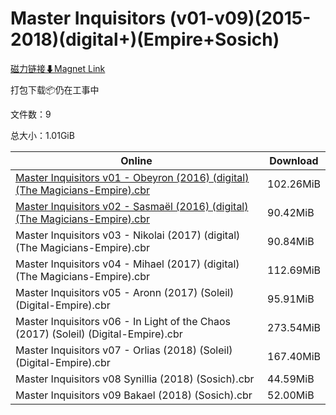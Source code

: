 # Master Inquisitors (v01-v09)(2015-2018)(digital+)(Empire+Sosich)

[磁力链接⬇Magnet Link](magnet:?xt=urn:btih:c9a4ff5fd8cd7970007b5a22944ce4d32797c075&dn=Master%20Inquisitors%20%28v01-v09%29%282015-2018%29%28digital%2B%29%28Empire%2BSosich%29)

打包下载📦仍在工事中

文件数：9

总大小：1.01GiB

Online | Download
--- | ---
[Master Inquisitors v01 - Obeyron (2016) (digital) (The Magicians-Empire).cbr](https://github.com/alicewish/markdown/blob/master/comic/Master-Inquisitors-v01-Obeyron-2016-digital-Magicians-Empire-cbr.md) | 102.26MiB
[Master Inquisitors v02 - Sasmaël (2016) (digital) (The Magicians-Empire).cbr](https://github.com/alicewish/markdown/blob/master/comic/Master-Inquisitors-v02-Sasmaël-2016-digital-Magicians-Empire-cbr.md) | 90.42MiB
Master Inquisitors v03 - Nikolai (2017) (digital) (The Magicians-Empire).cbr | 90.84MiB
Master Inquisitors v04 - Mihael (2017) (digital) (The Magicians-Empire).cbr | 112.69MiB
Master Inquisitors v05 - Aronn (2017) (Soleil) (Digital-Empire).cbr | 95.91MiB
Master Inquisitors v06 - In Light of the Chaos (2017) (Soleil) (Digital-Empire).cbr | 273.54MiB
Master Inquisitors v07 - Orlias (2018) (Soleil) (Digital-Empire).cbr | 167.40MiB
Master Inquisitors v08 Synillia (2018) (Sosich).cbr | 44.59MiB
Master Inquisitors v09 Bakael (2018) (Sosich).cbr | 52.00MiB